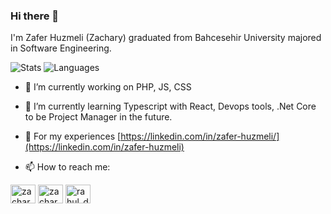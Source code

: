 ### Hi there 👋

I'm Zafer Huzmeli (Zachary) graduated from Bahcesehir University majored in Software Engineering.

![Stats](https://github-readme-stats.vercel.app/api?username=zaferhuzmeli&show_icons=true&hide_border=true&count_private=true&hide_rank=true&theme=dark&line_height=24)
![Languages](https://github-readme-stats.vercel.app/api/top-langs/?username=zaferhuzmeli&show_icons=true&hide_border=true&layout=compact&langs_count=8&theme=dark&line_height=24)


- 🔭 I’m currently working on PHP, JS, CSS

- 🌱 I’m currently learning Typescript with React, Devops tools, .Net Core to be Project Manager in the future.

- 📄 For my experiences [https://linkedin.com/in/zafer-huzmeli/](https://linkedin.com/in/zafer-huzmeli)

- 📫 How to reach me:

<p align="left">
<a href="https://twitter.com/zaferhuzmeli" target="blank"><img align="center" src="https://raw.githubusercontent.com/rahuldkjain/github-profile-readme-generator/master/src/images/icons/Social/twitter.svg" alt="zachary" height="30" width="40" /></a>
<a href="https://linkedin.com/in/zafer-huzmeli" target="blank"><img align="center" src="https://raw.githubusercontent.com/rahuldkjain/github-profile-readme-generator/master/src/images/icons/Social/linked-in-alt.svg" alt="zachary" height="30" width="40" /></a>  
<a href="https://instagram.com/zaferhuzmeli" target="blank"><img align="center" src="https://www.google.com/url?sa=i&url=https%3A%2F%2Fcommons.wikimedia.org%2Fwiki%2FFile%3AInstagram.svg&psig=AOvVaw2qDu6PgSgnp7uBljLI8OrC&ust=1644455085374000&source=images&cd=vfe&ved=0CAgQjRxqFwoTCMC15ty28fUCFQAAAAAdAAAAABAD" alt="rahul_dk_jain" height="30" width="40" /></a>
</p>


<!--
**zaferhuzmeli/zaferhuzmeli** is a ✨ _special_ ✨ repository because its `README.md` (this file) appears on your GitHub profile.

Here are some ideas to get you started:

- 🔭 I’m currently working on ...
- 🌱 I’m currently learning ...
- 👯 I’m looking to collaborate on ...
- 🤔 I’m looking for help with ...
- 💬 Ask me about ...
- 📫 How to reach me: ...
- 😄 Pronouns: ...
- ⚡ Fun fact: ...
-->
